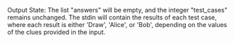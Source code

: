 Output State: The list "answers" will be empty, and the integer "test_cases" remains unchanged. The stdin will contain the results of each test case, where each result is either 'Draw', 'Alice', or 'Bob', depending on the values of the clues provided in the input.